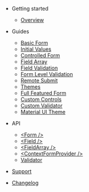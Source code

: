 * Getting started

  * [Overview](README.md)

* Guides

  * [Basic Form](guides/basic-form.md)
  * [Initial Values](guides/initial-values.md)
  * [Controlled Form](guides/controlled-form.md)
  * [Field Array](guides/field-arrays.md)
  * [Field Validation](guides/field-validation.md)
  * [Form Level Validation](guides/form-level-validation.md)
  * [Remote Submit](guides/remote-submit.md)
  * [Themes](guides/themes.md)
  * [Full Featured Form](guides/full-featured-form.md)
  * [Custom Controls](guides/custom-controls.md)
  * [Custom Validator](guides/custom-validator.md)
  * [Material UI Theme](guides/material-ui.md)

* API

  * [&lt;Form /&gt;](apis/form.md)
  * [&lt;Field /&gt;](apis/field.md)
  * [&lt;FieldArray /&gt;](apis/field-array.md)
  * [&lt;ContextFormProvider /&gt;](apis/context-form-provider.md)
  * [Validator](apis/validator.md)


* [Support](support.md)
* [Changelog](CHANGELOG.md)
